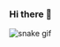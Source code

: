 ### Hi there 👋


![snake gif](https://github.com/barthelmeh/barthelmeh/blob/output/github-contribution-grid-snake.gif)
